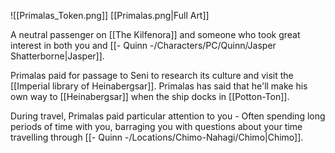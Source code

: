 ![[Primalas_Token.png]]
[[Primalas.png|Full Art]]

A neutral passenger on [[The Kilfenora]] and someone who took great interest in both you and [[- Quinn -/Characters/PC/Quinn/Jasper Shatterborne|Jasper]].

Primalas paid for passage to Seni to research its culture and visit the [[Imperial library of Heinabergsar]]. Primalas has said that he'll make his own way to [[Heinabergsar]] when the ship docks in [[Potton-Ton]].

During travel, Primalas paid particular attention to you - Often spending long periods of time with you, barraging you with questions about your time travelling through [[- Quinn -/Locations/Chimo-Nahagi/Chimo|Chimo]]. 
